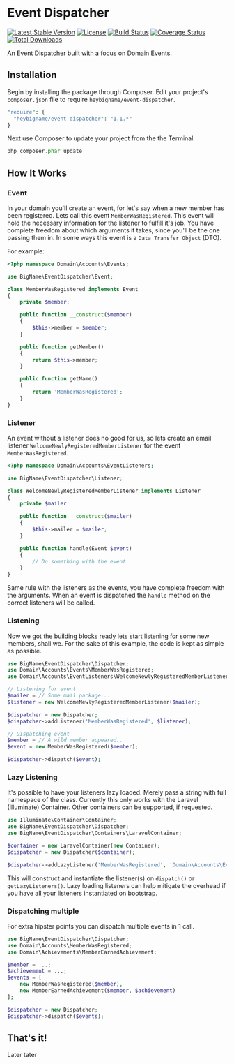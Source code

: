 # Event Dispatcher

[![Latest Stable Version](https://poser.pugx.org/heybigname/event-dispatcher/version.png)](https://packagist.org/packages/heybigname/event-dispatcher)
[![License](https://poser.pugx.org/heybigname/event-dispatcher/license.png)](https://packagist.org/packages/heybigname/event-dispatcher)
[![Build Status](https://travis-ci.org/heybigname/backup-manager.svg?branch=master)](https://travis-ci.org/heybigname/backup-manager)
[![Coverage Status](https://coveralls.io/repos/heybigname/event-dispatcher/badge.png?branch=master)](https://coveralls.io/r/heybigname/event-dispatcher?branch=master)
[![Total Downloads](https://poser.pugx.org/heybigname/event-dispatcher/downloads.png)](https://packagist.org/packages/heybigname/event-dispatcher)

An Event Dispatcher built with a focus on Domain Events.

## Installation

Begin by installing the package through Composer. Edit your project's `composer.json` file to require `heybigname/event-dispatcher`.

  ```php
  "require": {
    "heybigname/event-dispatcher": "1.1.*"
  }
  ```

Next use Composer to update your project from the the Terminal:

  ```php
  php composer.phar update
  ```

## How It Works

### Event
In your domain you'll create an event, for let's say when a new member has been registered.
Lets call this event `MemberWasRegistered`. This event will hold the necessary information for the listener to fulfill it's job.
You have complete freedom about which arguments it takes, since you'll be the one passing them in.
In some ways this event is a `Data Transfer Object` (DTO).

For example:

```php
<?php namespace Domain\Accounts\Events;

use BigName\EventDispatcher\Event;

class MemberWasRegistered implements Event
{
    private $member;

    public function __construct($member)
    {
        $this->member = $member;
    }

    public function getMember()
    {
        return $this->member;
    }

    public function getName()
    {
        return 'MemberWasRegistered';
    }
}
```

### Listener
An event without a listener does no good for us, so lets create an email listener `WelcomeNewlyRegisteredMemberListener` for the event `MemberWasRegistered`.

```php
<?php namespace Domain\Accounts\EventListeners;

use BigName\EventDispatcher\Listener;

class WelcomeNewlyRegisteredMemberListener implements Listener
{
    private $mailer

    public function __construct($mailer)
    {
        $this->mailer = $mailer;
    }

    public function handle(Event $event)
    {
        // Do something with the event
    }
}
```

Same rule with the listeners as the events, you have complete freedom with the arguments.
When an event is dispatched the `handle` method on the correct listeners will be called.

### Listening
Now we got the building blocks ready lets start listening for some new members, shall we.
For the sake of this example, the code is kept as simple as possible.

```php
use BigName\EventDispatcher\Dispatcher;
use Domain\Accounts\Events\MemberWasRegistered;
use Domain\Accounts\EventListeners\WelcomeNewlyRegisteredMemberListener;

// Listening for event
$mailer = // Some mail package...
$listener = new WelcomeNewlyRegisteredMemberListener($mailer);

$dispatcher = new Dispatcher;
$dispatcher->addListener('MemberWasRegistered', $listener);

// Dispatching event
$member = // A wild member appeared..
$event = new MemberWasRegistered($member);

$dispatcher->dispatch($event);
```

### Lazy Listening
It's possible to have your listeners lazy loaded. Merely pass a string with full namespace of the class.
Currently this only works with the Laravel (Illuminate) Container. Other containers can be supported, if requested.

```php
use Illuminate\Container\Container;
use BigName\EventDispatcher\Dispatcher;
use BigName\EventDispatcher\Containers\LaravelContainer;

$container = new LaravelContainer(new Container);
$dispatcher = new Dispatcher($container);

$dispatcher->addLazyListener('MemberWasRegistered', 'Domain\Accounts\EventListeners\WelcomeNewlyRegisteredMemberListener');
```

This will construct and instantiate the listener(s) on `dispatch()` or `getLazyListeners()`.
Lazy loading listeners can help mitigate the overhead if you have all your listeners instantiated on bootstrap.

### Dispatching multiple
For extra hipster points you can dispatch multiple events in 1 call.

```php
use BigName\EventDispatcher\Dispatcher;
use Domain\Accounts\MemberWasRegistered;
use Domain\Achievements\MemberEarnedAchievement;

$member = ...;
$achievement = ...;
$events = [
    new MemberWasRegistered($member),
    new MemberEarnedAchievement($member, $achievement)
];

$dispatcher = new Dispatcher;
$dispatcher->dispatch($events);
```

## That's it!
Later tater
